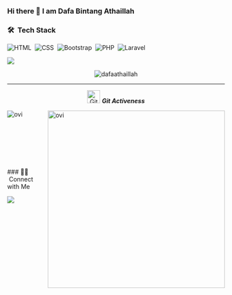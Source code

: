 ### Hi there 👋 I am Dafa Bintang Athaillah

### 🛠 &nbsp;Tech Stack

![HTML](https://img.shields.io/badge/-HTML-05122A?style=flat&logo=HTML5)&nbsp;
![CSS](https://img.shields.io/badge/-CSS-05122A?style=flat&logo=CSS3&logoColor=1572B6)&nbsp;
![Bootstrap](https://img.shields.io/badge/-Bootstrap-05122A?style=flat&logo=bootstrap&logoColor=563D7C)&nbsp;
![PHP](https://img.shields.io/badge/-PHP-05122A?style=flat&logo=PHP)&nbsp;
![Laravel](https://img.shields.io/badge/-Laravel-05122A?style=flat&logo=laravel)&nbsp;


![](https://komarev.com/ghpvc/?username=dafaathaillah&color=dc143c)
<!--
*dafaathaillah/dafaathaillah* is a ✨ special ✨ repository because its `README.md` (this file) appears on your GitHub profile.

Here are some ideas to get you started:

- 🔭 I’m currently working on ...
- 🌱 I’m currently learning ...
- 👯 I’m looking to collaborate on ...
- 🤔 I’m looking for help with ...
- 💬 Ask me about ...
- 📫 How to reach me: ...
- 😄 Pronouns: ...
- ⚡ Fun fact: ...
-->


<p align="center"><img src="https://github-readme-streak-stats.herokuapp.com/?user=dafaathaillah&theme=algolia" alt="dafaathaillah"  /></p>

<hr>
<p align="center">
 <img src="https://media.giphy.com/media/W5eoZHPpUx9sapR0eu/giphy.gif" width="30px" alt="Git"/>&nbsp;<i><b>Git Activeness</b></i></p>
 
<p><img align="left" src="https://github-readme-stats.vercel.app/api/top-langs?username=dafaathaillah&show_icons=true&locale=en&layout=compact&theme=chartreuse-dark" alt="ovi" /></p>
<p>&nbsp;<img align="right" src="https://github-readme-stats.vercel.app/api?username=dafaathaillah&show_icons=true&locale=en&theme=chartreuse-dark" alt="ovi" width="410" /></p>
<br><br><br><br><br>

<br>
### 🤝🏻 &nbsp;Connect with Me
<br>
<p align="left">
<a href="mailto:dafaathaillah@gmail.com"><img src="https://img.shields.io/badge/-dafaathaillah@gmail.com-D14836?style=flat&logo=Gmail&logoColor=white"/></a>
</p>
